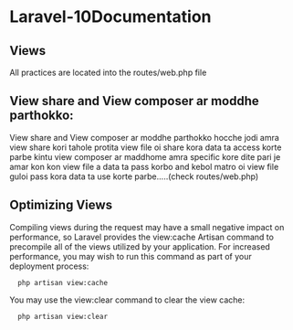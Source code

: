 # Laravel-10Documentation

## Views

 All practices are located into the routes/web.php file


 ## View share and View composer ar moddhe parthokko:

 View share and View composer ar moddhe parthokko hocche jodi amra view share kori tahole protita view file oi share kora data ta access korte parbe kintu view composer ar maddhome amra specific kore dite pari je amar kon kon view file a data ta pass korbo and kebol matro oi view file guloi pass kora data ta use korte parbe.....(check routes/web.php)


## Optimizing Views

  Compiling views during the request may have a small negative impact on performance, so Laravel provides the view:cache Artisan command to precompile all of the views utilized by your application. For increased performance, you may wish to run this command as part of your deployment process:

      php artisan view:cache


  You may use the view:clear command to clear the view cache:

      php artisan view:clear    